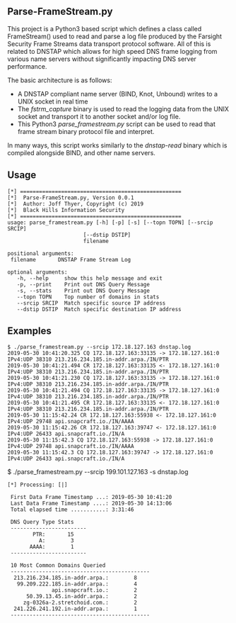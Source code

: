## Parse-FrameStream.py

This project is a Python3 based script which defines a class
called FrameStream() used to read and parse a log file produced
by the Farsight Security Frame Streams data transport protocol
software.   All of this is related to DNSTAP which allows for
high speed DNS frame logging from various name servers without
significantly impacting DNS server performance.

The basic architecture is as follows:
* A DNSTAP compliant name server (BIND, Knot, Unbound) writes to a UNIX socket in real time
* The *fstrm_capture* binary is used to read the logging data from the UNIX socket and transport it to another socket and/or log file.
* This Python3 *parse_framestream.py* script can be used to read that frame stream binary protocol file and interpret.

In many ways, this script works similarly to the *dnstap-read* binary which
is compiled alongside BIND, and other name servers. 

## Usage

    [*] ===================================================
    [*]  Parse-FrameStream.py, Version 0.0.1
    [*]  Author: Joff Thyer, Copyright (c) 2019
    [*]  Black Hills Information Security
    [*] ===================================================
    usage: parse_framestream.py [-h] [-p] [-s] [--topn TOPN] [--srcip SRCIP]
                            [--dstip DSTIP]
                            filename

    positional arguments:
     filename       DNSTAP Frame Stream Log

    optional arguments:
       -h, --help     show this help message and exit
       -p, --print    Print out DNS Query Message
       -s, --stats    Print out DNS Query Message
       --topn TOPN    Top number of domains in stats
       --srcip SRCIP  Match specific source IP address
       --dstip DSTIP  Match specific destination IP address

## Examples

    $ ./parse_framestream.py --srcip 172.18.127.163 dnstap.log
    2019-05-30 10:41:20.325 CQ 172.18.127.163:33135 -> 172.18.127.161:0 IPv4:UDP 38310 213.216.234.185.in-addr.arpa./IN/PTR
    2019-05-30 10:41:21.494 CR 172.18.127.163:33135 <- 172.18.127.161:0 IPv4:UDP 38310 213.216.234.185.in-addr.arpa./IN/PTR
    2019-05-30 10:41:21.230 CQ 172.18.127.163:33135 -> 172.18.127.161:0 IPv4:UDP 38310 213.216.234.185.in-addr.arpa./IN/PTR
    2019-05-30 10:41:21.494 CQ 172.18.127.163:33135 -> 172.18.127.161:0 IPv4:UDP 38310 213.216.234.185.in-addr.arpa./IN/PTR
    2019-05-30 10:41:21.495 CR 172.18.127.163:33135 <- 172.18.127.161:0 IPv4:UDP 38310 213.216.234.185.in-addr.arpa./IN/PTR
    2019-05-30 11:15:42.24 CR 172.18.127.163:55938 <- 172.18.127.161:0 IPv4:UDP 29748 api.snapcraft.io./IN/AAAA
    2019-05-30 11:15:42.26 CR 172.18.127.163:39747 <- 172.18.127.161:0 IPv4:UDP 26433 api.snapcraft.io./IN/A
    2019-05-30 11:15:42.3 CQ 172.18.127.163:55938 -> 172.18.127.161:0 IPv4:UDP 29748 api.snapcraft.io./IN/AAAA
    2019-05-30 11:15:42.3 CQ 172.18.127.163:39747 -> 172.18.127.161:0 IPv4:UDP 26433 api.snapcraft.io./IN/A


$ ./parse_framestream.py --srcip 199.101.127.163 -s dnstap.log

    [*] Processing: [|]

     First Data Frame Timestamp ...: 2019-05-30 10:41:20
     Last Data Frame Timestamp ....: 2019-05-30 14:13:06
     Total elapsed time ...........: 3:31:46

     DNS Query Type Stats
     ------------------------
            PTR:       15
              A:        3
           AAAA:        1
     ------------------------

     10 Most Common Domains Queried
     --------------------------------------------
      213.216.234.185.in-addr.arpa.:        8
       99.209.222.185.in-addr.arpa.:        4
                  api.snapcraft.io.:        2
          50.39.13.45.in-addr.arpa.:        2
         zg-0326a-2.stretchoid.com.:        2
      241.226.241.192.in-addr.arpa.:        1
     --------------------------------------------
